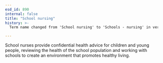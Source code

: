 ```yaml
---
esd_id: 890
internal: false
title: "School nursing"
history: >-
  Term name changed from 'School nursing' to 'Schools - nursing' in version 3.00. Name changed to 'School nursing' in version 4.00.

---
```


School nurses provide confidential health advice for children and young people, reviewing the health of the school population and working with schools to create an environment that promotes healthy living.

